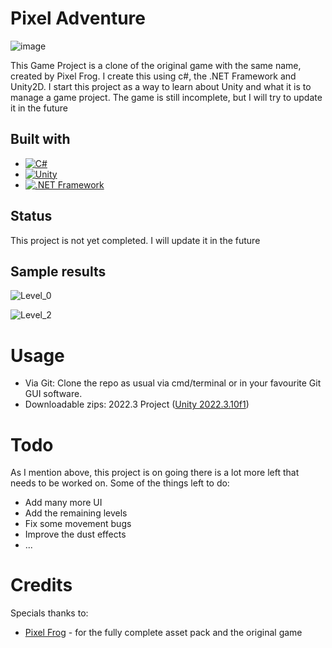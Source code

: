 # Pixel Adventure
![image](https://github.com/user-attachments/assets/1aa10905-602c-48b9-bd7f-f55dddb1817a)

This Game Project is a clone of the original game with the same name, created by Pixel Frog. I create this using c#, the .NET Framework and Unity2D.
I start this project as a way to learn about Unity and what it is to manage a game project.
The game is still incomplete, but I will try to update it in the future

## Built with

- [![C#](https://img.shields.io/badge/C%23-%23239120.svg?style=for-the-badge&logo=c-sharp&logoColor=white)](https://learn.microsoft.com/en-us/dotnet/csharp/)
- [![Unity](https://img.shields.io/badge/Unity-%23000000.svg?style=for-the-badge&logo=unity&logoColor=white)](https://unity.com/)
- [![.NET Framework](https://img.shields.io/badge/.NET_Framework-%235C2D91.svg?style=for-the-badge&logo=dotnet&logoColor=white)](https://dotnet.microsoft.com/en-us/)

## Status
This project is not yet completed. I will update it in the future

## Sample results
![Level_0](https://github.com/user-attachments/assets/43f5c0d6-d23b-4c92-a583-cff508f40873)

![Level_2](https://github.com/user-attachments/assets/ce49bda3-d59e-4d90-9b13-3dee7cae6e9d)


# Usage
- Via Git: Clone the repo as usual via cmd/terminal or in your favourite Git GUI software.
- Downloadable zips: 2022.3 Project ([Unity 2022.3.10f1](https://drive.google.com/file/d/1m2ZUILGIoksgGUTJ1GpBx174nwdFLrpc/view?usp=sharing))

# Todo
As I mention above, this project is on going there is a lot more left that needs to be worked on.
Some of the things left to do:
- Add many more UI
- Add the remaining levels
- Fix some movement bugs
- Improve the dust effects
- ...

# Credits
Specials thanks to: 
- [Pixel Frog](https://pixelfrog-assets.itch.io/pixel-adventure-1) - for the fully complete asset pack and the original game 
